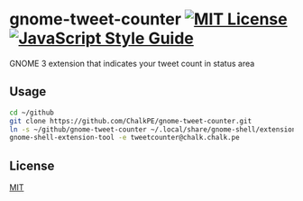 # gnome-tweet-counter [![MIT License]](LICENSE) [![JavaScript Style Guide]](https://standardjs.com)
GNOME 3 extension that indicates your tweet count in status area

## Usage
```bash
cd ~/github
git clone https://github.com/ChalkPE/gnome-tweet-counter.git
ln -s ~/github/gnome-tweet-counter ~/.local/share/gnome-shell/extensions/tweetcounter@chalk.chalk.pe
gnome-shell-extension-tool -e tweetcounter@chalk.chalk.pe
```

## License
[MIT](LICENSE)


[MIT License]: https://img.shields.io/github/license/mashape/apistatus.svg
[JavaScript Style Guide]: https://img.shields.io/badge/code_style-standard-brightgreen.svg
